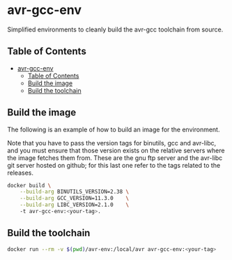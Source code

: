 # avr-gcc-env

Simplified environments to cleanly build the avr-gcc toolchain from source.

## Table of Contents
- [avr-gcc-env](#avr-gcc-env)
	- [Table of Contents](#table-of-contents)
	- [Build the image](#build-the-image)
	- [Build the toolchain](#build-the-toolchain)


## Build the image

The following is an example of how to build an image for the environment.

Note that you have to pass the version tags for binutils, gcc and avr-libc, and you must 
ensure that those version exists on the relative servers where the image fetches them from. 
These are the gnu ftp server and the avr-libc git server hosted on github; for this last one refer 
to the tags related to the releases.

```bash
docker build \
	--build-arg BINUTILS_VERSION=2.38 \
	--build-arg GCC_VERSION=11.3.0    \
	--build-arg LIBC_VERSION=2.1.0    \ 
	-t avr-gcc-env:<your-tag>.
```

## Build the toolchain

```bash
docker run --rm -v $(pwd)/avr-env:/local/avr avr-gcc-env:<your-tag> 
```
